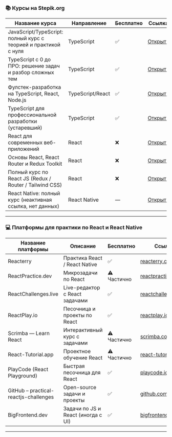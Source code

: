 
### 📚 **Курсы на Stepik.org**

| Название курса                                                  | Направление      | Бесплатно | Ссылка                                            |
| --------------------------------------------------------------- | ---------------- | --------- | ------------------------------------------------- |
| JavaScript/TypeScript: полный курс с теорией и практикой с нуля | TypeScript       | ✅         | [Открыть](https://stepik.org/course/235437/promo) |
| TypeScript с 0 до ПРО: решение задач и разбор сложных тем       | TypeScript       | ✅         | [Открыть](https://stepik.org/course/221935/promo) |
| Фулстек-разработка на TypeScript, React, Node.js                | TypeScript/React | ✅         | [Открыть](https://stepik.org/course/210768/promo) |
| TypeScript для профессиональной разработки (устаревший)         | TypeScript       | ✅         | [Открыть](https://stepik.org/course/121859/promo) |
| React для современных веб-приложений                            | React            | ❌         | [Открыть](https://stepik.org/course/114197/promo) |
| Основы React, React Router и Redux Toolkit                      | React            | ❌         | [Открыть](https://stepik.org/course/186300/promo) |
| Полный курс по React JS (Redux / Router / Tailwind CSS)         | React            | ❌         | [Открыть](https://stepik.org/course/221235/promo) |
| React Native: полный курс (неактивная ссылка, нет данных)       | React Native     | —         | [Открыть](https://stepik.org/lesson/1764955)      |

---

### 💻 **Платформы для практики по React и React Native**

|Название платформы|Описание|Бесплатно|Ссылка|
|---|---|---|---|
|Reacterry|Практика React / React Native|✅|[reacterry.com](https://www.reacterry.com/)|
|ReactPractice.dev|Микрозадачи по React|⚠ Частично|[reactpractice.dev](https://reactpractice.dev/)|
|ReactChallenges.live|Live-редактор с React задачами|✅|[reactchallenges.live](https://reactchallenges.live/)|
|ReactPlay.io|Песочница и проекты по React|✅|[reactplay.io](https://reactplay.io/)|
|Scrimba — Learn React|Интерактивный курс с задачами|⚠ Частично|[scrimba.com](https://scrimba.com/learn-react-c0e)|
|React-Tutorial.app|Проектное обучение React|⚠ Частично|[react-tutorial.app](https://react-tutorial.app/)|
|PlayCode (React Playground)|Быстрая песочница для React|✅|[playcode.io](https://playcode.io/react)|
|GitHub – practical-reactjs-challenges|Open-source задачи и проекты|✅|[github.com](https://github.com/AbdulBasit313/practical-reactjs-coding-challenges)|
|BigFrontend.dev|Задачи по JS и React (иногда с UI)|✅|[bigfrontend.dev](https://bigfrontend.dev/)|

---

